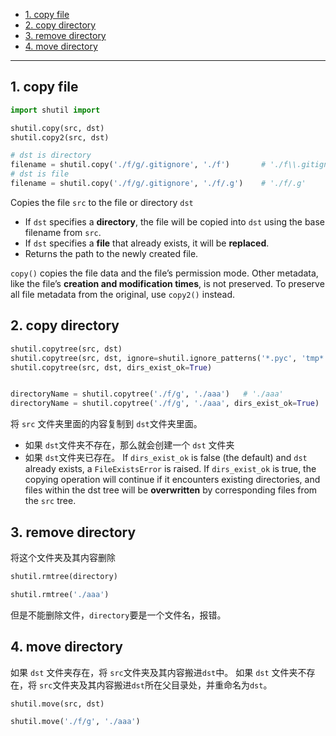 - [1. copy file](#1-copy-file)
- [2. copy directory](#2-copy-directory)
- [3. remove directory](#3-remove-directory)
- [4. move directory](#4-move-directory)

---
## 1. copy file

```python
import shutil import

shutil.copy(src, dst)
shutil.copy2(src, dst)

# dst is directory
filename = shutil.copy('./f/g/.gitignore', './f')       # './f\\.gitignore'
# dst is file
filename = shutil.copy('./f/g/.gitignore', './f/.g')    # './f/.g'
```
Copies the file `src` to the file or directory `dst`
- If `dst` specifies a **directory**, the file will be copied into `dst` using the base filename from `src`. 
- If `dst` specifies a **file** that already exists, it will be **replaced**. 
- Returns the path to the newly created file.

`copy()` copies the file data and the file’s permission mode. Other metadata, like the file’s **creation and modification times**, is not preserved. To preserve all file metadata from the original, use `copy2()` instead.

## 2. copy directory

```python
shutil.copytree(src, dst)
shutil.copytree(src, dst, ignore=shutil.ignore_patterns('*.pyc', 'tmp*'))
shutil.copytree(src, dst, dirs_exist_ok=True)


directoryName = shutil.copytree('./f/g', './aaa')   # './aaa'
directoryName = shutil.copytree('./f/g', './aaa', dirs_exist_ok=True)   # './aaa'
```
将 `src` 文件夹里面的内容复制到 `dst`文件夹里面。
- 如果 `dst`文件夹不存在，那么就会创建一个 `dst` 文件夹
- 如果 `dst`文件夹已存在。
    If `dirs_exist_ok` is false (the default) and `dst` already exists, a `FileExistsError` is raised. 
    If `dirs_exist_ok` is true, the copying operation will continue if it encounters existing directories, and files within the dst tree will be **overwritten** by corresponding files from the `src` tree.

## 3. remove directory

将这个文件夹及其内容删除
```python
shutil.rmtree(directory)

shutil.rmtree('./aaa')
```
但是不能删除文件，`directory`要是一个文件名，报错。


## 4. move directory

如果 `dst` 文件夹存在，将 `src`文件夹及其内容搬进`dst`中。
如果 `dst` 文件夹不存在，将 `src`文件夹及其内容搬进`dst`所在父目录处，并重命名为`dst`。
```python
shutil.move(src, dst)

shutil.move('./f/g', './aaa')
```